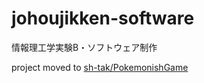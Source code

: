 # johoujikken-software
情報理工学実験B・ソフトウェア制作

project moved to [sh-tak/PokemonishGame](https://github.com/sh-tak/PokemonishGame)
